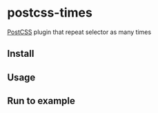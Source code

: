 # postcss-times

[PostCSS](https://github.com/postcss/postcss) plugin that repeat selector as many times
## Install

## Usage

## Run to example
